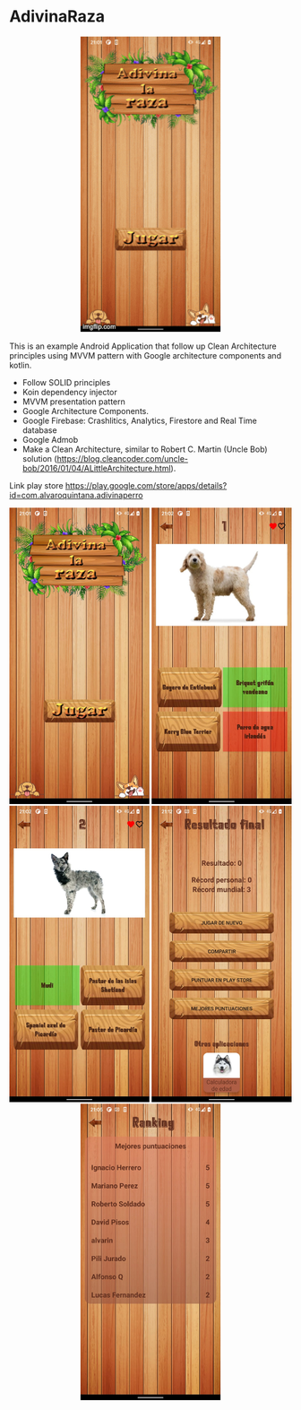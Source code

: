 # AdivinaRaza

<p align="center">
  <img src="https://github.com/AlvaroQ/AdivinaRaza/blob/main/capture/game.gif" width="250"> 
</p>
 
This is an example Android Application that follow up Clean Architecture principles using MVVM pattern with Google architecture components and kotlin.
 - Follow SOLID principles
 - Koin dependency injector
 - MVVM presentation pattern
 - Google Architecture Components.
 - Google Firebase: Crashlitics, Analytics, Firestore and Real Time database
 - Google Admob
 - Make a Clean Architecture, similar to Robert C. Martin (Uncle Bob) solution (https://blog.cleancoder.com/uncle-bob/2016/01/04/ALittleArchitecture.html).

Link play store
https://play.google.com/store/apps/details?id=com.alvaroquintana.adivinaperro

<p align="center">
 <img src="https://github.com/AlvaroQ/AdivinaRaza/blob/main/capture/seleccione.jpeg" width="250"> 
 <img src="https://github.com/AlvaroQ/AdivinaRaza/blob/main/capture/game_fail.jpeg" width="250"> 
 <img src="https://github.com/AlvaroQ/AdivinaRaza/blob/main/capture/game_ok.jpeg" width="250"> 
 <img src="https://github.com/AlvaroQ/AdivinaRaza/blob/main/capture/result.jpeg" width="250"> 
 <img src="https://github.com/AlvaroQ/AdivinaRaza/blob/main/capture/ranking.jpeg" width="250"> 
</p>
